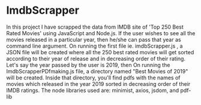 # ImdbScrapper
In this project I have scrapped the data from IMDB site of 'Top 250 Best Rated Movies' using JavaScript and Node.js. 
If the user wishes to see all the movies released in a particular year, then he/she can pass that year as command line argument. On running the first file ie. imdbScrapper.js , a JSON file will be created where all the 250 best rated movies will get sorted according to their year of release and in decreasing order of their rating.
Let's say the year passed by the user is 2019, then On running the ImdbScrapperPDfmaking.js file, a directory named "Best Movies of 2019" will be created. Inside that directory, you'll find pdfs with the names of movies which released in the year 2019 sorted in decreasing order of their IMDB ratings.
The node libraries used are: minimist, axios, jsdom, and pdf-lib 
